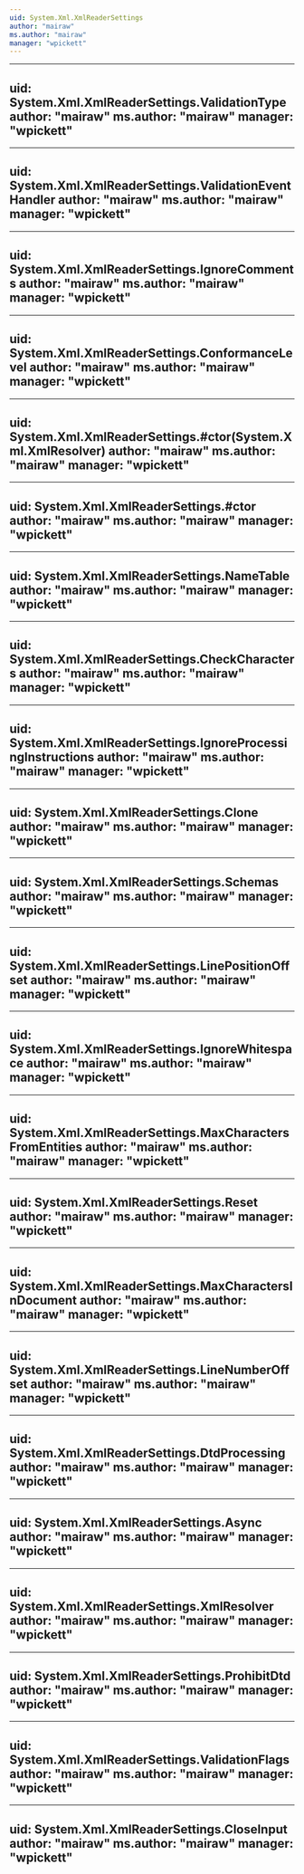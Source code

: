 ```yaml
---
uid: System.Xml.XmlReaderSettings
author: "mairaw"
ms.author: "mairaw"
manager: "wpickett"
---
```


---
uid: System.Xml.XmlReaderSettings.ValidationType
author: "mairaw"
ms.author: "mairaw"
manager: "wpickett"
---

---
uid: System.Xml.XmlReaderSettings.ValidationEventHandler
author: "mairaw"
ms.author: "mairaw"
manager: "wpickett"
---

---
uid: System.Xml.XmlReaderSettings.IgnoreComments
author: "mairaw"
ms.author: "mairaw"
manager: "wpickett"
---

---
uid: System.Xml.XmlReaderSettings.ConformanceLevel
author: "mairaw"
ms.author: "mairaw"
manager: "wpickett"
---

---
uid: System.Xml.XmlReaderSettings.#ctor(System.Xml.XmlResolver)
author: "mairaw"
ms.author: "mairaw"
manager: "wpickett"
---

---
uid: System.Xml.XmlReaderSettings.#ctor
author: "mairaw"
ms.author: "mairaw"
manager: "wpickett"
---

---
uid: System.Xml.XmlReaderSettings.NameTable
author: "mairaw"
ms.author: "mairaw"
manager: "wpickett"
---

---
uid: System.Xml.XmlReaderSettings.CheckCharacters
author: "mairaw"
ms.author: "mairaw"
manager: "wpickett"
---

---
uid: System.Xml.XmlReaderSettings.IgnoreProcessingInstructions
author: "mairaw"
ms.author: "mairaw"
manager: "wpickett"
---

---
uid: System.Xml.XmlReaderSettings.Clone
author: "mairaw"
ms.author: "mairaw"
manager: "wpickett"
---

---
uid: System.Xml.XmlReaderSettings.Schemas
author: "mairaw"
ms.author: "mairaw"
manager: "wpickett"
---

---
uid: System.Xml.XmlReaderSettings.LinePositionOffset
author: "mairaw"
ms.author: "mairaw"
manager: "wpickett"
---

---
uid: System.Xml.XmlReaderSettings.IgnoreWhitespace
author: "mairaw"
ms.author: "mairaw"
manager: "wpickett"
---

---
uid: System.Xml.XmlReaderSettings.MaxCharactersFromEntities
author: "mairaw"
ms.author: "mairaw"
manager: "wpickett"
---

---
uid: System.Xml.XmlReaderSettings.Reset
author: "mairaw"
ms.author: "mairaw"
manager: "wpickett"
---

---
uid: System.Xml.XmlReaderSettings.MaxCharactersInDocument
author: "mairaw"
ms.author: "mairaw"
manager: "wpickett"
---

---
uid: System.Xml.XmlReaderSettings.LineNumberOffset
author: "mairaw"
ms.author: "mairaw"
manager: "wpickett"
---

---
uid: System.Xml.XmlReaderSettings.DtdProcessing
author: "mairaw"
ms.author: "mairaw"
manager: "wpickett"
---

---
uid: System.Xml.XmlReaderSettings.Async
author: "mairaw"
ms.author: "mairaw"
manager: "wpickett"
---

---
uid: System.Xml.XmlReaderSettings.XmlResolver
author: "mairaw"
ms.author: "mairaw"
manager: "wpickett"
---

---
uid: System.Xml.XmlReaderSettings.ProhibitDtd
author: "mairaw"
ms.author: "mairaw"
manager: "wpickett"
---

---
uid: System.Xml.XmlReaderSettings.ValidationFlags
author: "mairaw"
ms.author: "mairaw"
manager: "wpickett"
---

---
uid: System.Xml.XmlReaderSettings.CloseInput
author: "mairaw"
ms.author: "mairaw"
manager: "wpickett"
---

